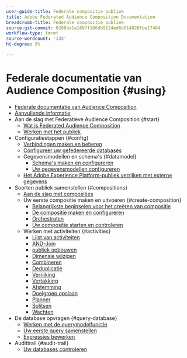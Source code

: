 ```yaml
---
user-guide-title: Federale compositie publiek
title: Adobe Federated Audience Composition Documentation
breadcrumb-title: Federale compositie publiek
source-git-commit: 0208da1a1897f166db9124ed6b014828fbe17484
workflow-type: tm+mt
source-wordcount: '133'
ht-degree: 9%

---
```



# Federale documentatie van Audience Composition {#using}

+ [Federale documentatie van Audience Composition](home.md)
+ [Aanvullende informatie](start/release-notes.md)
+ Aan de slag met Federatieve Audience Composition {#start}
   + [Wat is Federated Audience Composition](start/get-started.md)
   + [Werken met het publiek](start/audiences.md)
+ Configuratiestappen {#config}
   + [Verbindingen maken en beheren](connections/connections.md)
   + [Configureer uw gefedereerde databases](connections/federated-db.md)
   + Gegevensmodellen en schema&#39;s {#datamodel}
      + [Schema&#39;s maken en configureren](customer/schemas.md)
      + [Uw gegevensmodellen configureren](data-management/gs-models.md)
   + [Het Adobe Experience Platform-publiek verrijken met externe gegevens](connections/destinations.md)
+ Soorten publiek samenstellen {#compositions}
   + [Aan de slag met composities](compositions/gs-compositions.md)
   + Uw eerste compositie maken en uitvoeren {#create-composition}
      + [Belangrijkste beginselen voor het creëren van compositie](compositions/gs-composition-creation.md)
      + [De compositie maken en configureren](compositions/create-composition.md)
      + [Orchestraten](compositions/orchestrate-activities.md)
      + [Uw compositie starten en controleren](compositions/start-monitor-composition.md)
   + Werken met activiteiten {#activities}
      + [Lijst van activiteiten](compositions/activities/about-activities.md)
      + [AND-Join](compositions/activities/and-join.md)
      + [publiek opbouwen](compositions/activities/build-audience.md)
      + [Dimensie wijzigen](compositions/activities/change-dimension.md)
      + [Combineren](compositions/activities/combine.md)
      + [Deduplicatie](compositions/activities/deduplication.md)
      + [Verrijking](compositions/activities/enrichment.md)
      + [Vertakking](compositions/activities/fork.md)
      + [Afstemming](compositions/activities/reconciliation.md)
      + [Doelgroep opslaan](compositions/activities/save-audience.md)
      + [Planner](compositions/activities/scheduler.md)
      + [Splitsen](compositions/activities/split.md)
      + [Wachten](compositions/activities/wait.md)
+ De database opvragen {#query-database}
   + [Werken met de querymodelfunctie](query/query-modeler-overview.md)
   + [Uw eerste query samenstellen](query/build-query.md)
   + [Expressies bewerken](query/expression-editor.md)
+ Audittrail {#audit-trail}
   + [Uw databases controleren](admin/audit-trail.md)
